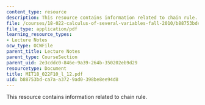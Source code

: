 ```yaml
---
content_type: resource
description: This resource contains information related to chain rule.
file: /courses/18-022-calculus-of-several-variables-fall-2010/b88753bdca7aa3729ad0398be8ee94d8_MIT18_022F10_l_12.pdf
file_type: application/pdf
learning_resource_types:
- Lecture Notes
ocw_type: OCWFile
parent_title: Lecture Notes
parent_type: CourseSection
parent_uid: 2e3cddc0-846e-9a39-264b-350202eb9d29
resourcetype: Document
title: MIT18_022F10_l_12.pdf
uid: b88753bd-ca7a-a372-9ad0-398be8ee94d8
---
```

This resource contains information related to chain rule.

